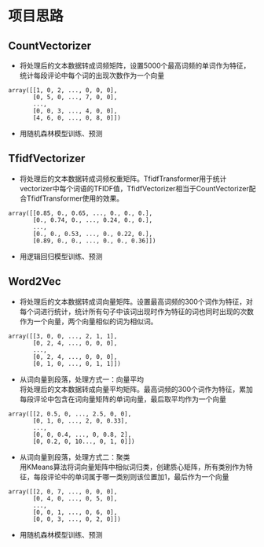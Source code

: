# 项目思路
## CountVectorizer
- 将处理后的文本数据转成词频矩阵，设置5000个最高词频的单词作为特征，统计每段评论中每个词的出现次数作为一个向量
```
array([[1, 0, 2, ..., 0, 0, 0],  
       [0, 5, 0, ..., 7, 0, 0],  
       ...,  
       [0, 0, 3, ..., 4, 0, 0],  
       [4, 6, 0, ..., 0, 8, 0]]) 
```
- 用随机森林模型训练、预测
## TfidfVectorizer
- 将处理后的文本数据转成词频权重矩阵。TfidfTransformer用于统计vectorizer中每个词语的TFIDF值，TfidfVectorizer相当于CountVectorizer配合TfidfTransformer使用的效果。
```
array([[0.85, 0., 0.65, ..., 0., 0., 0.],
       [0., 0.74, 0., ..., 0.24, 0., 0.],
       ...,
       [0., 0., 0.53, ..., 0., 0.22, 0.],
       [0.89, 0., 0., ..., 0., 0., 0.36]])
```
- 用逻辑回归模型训练、预测
## Word2Vec
- 将处理后的文本数据转成词向量矩阵。设置最高词频的300个词作为特征，对每个词进行统计，统计所有句子中该词出现时作为特征的词也同时出现的次数作为一个向量，两个向量相似的词为相似词。
```
array([[3, 0, 0, ..., 2, 1, 1],  
       [0, 2, 4, ..., 0, 0, 0],  
       ...,  
       [0, 2, 4, ..., 0, 0, 0],  
       [0, 1, 0, ..., 0, 1, 1]]) 
```
- 从词向量到段落，处理方式一：向量平均  
将处理后的文本数据转成向量平均矩阵。最高词频的300个词作为特征，累加每段评论中包含在词向量矩阵的单词向量，最后取平均作为一个向量
```
array([[2, 0.5, 0, ..., 2.5, 0, 0],  
       [0, 1, 0, ..., 2, 0, 0.33],  
       ...,  
       [0, 0, 0.4, ..., 0, 0.8, 2],  
       [0, 0.2, 0, 10..., 0, 1, 0]]) 
```
- 从词向量到段落，处理方式二：聚类  
用KMeans算法将词向量矩阵中相似词归类，创建质心矩阵，所有类别作为特征，每段评论中的单词属于哪一类别则该位置加1，最后作为一个向量
```
array([[2, 0, 7, ..., 0, 0, 0],  
       [0, 4, 0, ..., 0, 5, 0],  
       ...,  
       [0, 0, 1, ..., 0, 6, 0],  
       [0, 0, 3, ..., 0, 2, 0]]) 
```
- 用随机森林模型训练、预测
